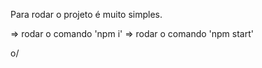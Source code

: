 Para rodar o projeto é muito simples.

=> rodar o comando 'npm i'
=> rodar o comando 'npm start'

o/